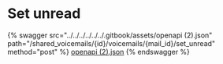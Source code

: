 # Set unread

{% swagger src="../../../../../../.gitbook/assets/openapi (2).json" path="/shared_voicemails/{id}/voicemails/{mail_id}/set_unread" method="post" %}
[openapi (2).json](<../../../../../../.gitbook/assets/openapi (2).json>)
{% endswagger %}
